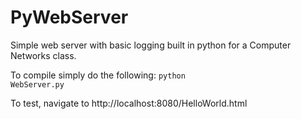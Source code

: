 # PyWebServer
Simple web server with basic logging built in python for a Computer Networks class.

To compile simply do the following: 
  <code>python WebServer.py</code>
  
To test, navigate to http://localhost:8080/HelloWorld.html
